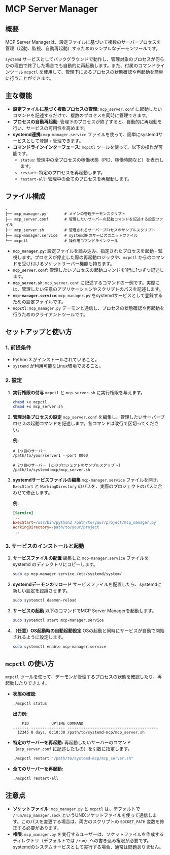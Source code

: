 # MCP Server Manager

## 概要

MCP Server Managerは、設定ファイルに基づいて複数のサーバープロセスを管理（起動、監視、自動再起動）するためのシンプルなデーモンツールです。

`systemd` サービスとしてバックグラウンドで動作し、管理対象のプロセスが何らかの理由で終了した場合でも自動的に再起動します。また、付属のコマンドラインツール `mcpctl` を使用して、管理下にあるプロセスの状態確認や再起動を簡単に行うことができます。

## 主な機能

- **設定ファイルに基づく複数プロセスの管理:** `mcp_server.conf` に起動したいコマンドを記述するだけで、複数のプロセスを同時に管理できます。
- **プロセスの自動再起動:** 管理下のプロセスが終了すると、自動的に再起動を行い、サービスの可用性を高めます。
- **systemd連携:** `mcp-manager.service` ファイルを使って、簡単にsystemdサービスとして登録・管理できます。
- **コマンドラインインターフェース:** `mcpctl` ツールを使って、以下の操作が可能です。
  - `status`: 管理中の全プロセスの稼働状態（PID、稼働時間など）を表示します。
  - `restart`: 特定のプロセスを再起動します。
  - `restart-all`: 管理中の全てのプロセスを再起動します。

## ファイル構成

```
.
├── mcp_manager.py        # メインの管理デーモンスクリプト
├── mcp_server.conf       # 管理したいサーバーの起動コマンドを記述する設定ファイル
├── mcp_server.sh         # 管理されるサーバープロセスのサンプルスクリプト
├── mcp-manager.service   # systemd用のサービスユニットファイル
└── mcpctl                # 操作用コマンドラインツール
```

- **`mcp_manager.py`**: 設定ファイルを読み込み、指定されたプロセスを起動・監視します。プロセスが停止した際の再起動ロジックや、`mcpctl` からのコマンドを受け付けるソケットサーバー機能も持ちます。
- **`mcp_server.conf`**: 管理したいプロセスの起動コマンドを1行に1つずつ記述します。
- **`mcp_server.sh`**: `mcp_server.conf` に記述するコマンドの一例です。実際には、管理したい任意のアプリケーションやスクリプトのパスを記述します。
- **`mcp-manager.service`**: `mcp_manager.py` をsystemdサービスとして登録するための設定ファイルです。
- **`mcpctl`**: `mcp_manager.py` デーモンと通信し、プロセスの状態確認や再起動を行うためのクライアントツールです。

## セットアップと使い方

### 1. 前提条件

- Python 3 がインストールされていること。
- `systemd` が利用可能なLinux環境であること。

### 2. 設定

1.  **実行権限の付与**
    `mcpctl` と `mcp_server.sh` に実行権限を与えます。
    ```bash
    chmod +x mcpctl
    chmod +x mcp_server.sh
    ```

2.  **管理対象プロセスの設定**
    `mcp_server.conf` を編集し、管理したいサーバープロセスの起動コマンドを記述します。各コマンドは改行で区切ってください。

    **例:**
    ```
    # 1つ目のサーバー
    /path/to/your/server1 --port 8000

    # 2つ目のサーバー (このプロジェクトのサンプルスクリプト)
    /path/to/systemd-mcp/mcp_server.sh
    ```

3.  **systemdサービスファイルの編集**
    `mcp-manager.service` ファイルを開き、`ExecStart` と `WorkingDirectory` のパスを、実際のプロジェクトのパスに合わせて修正します。

    **例:**
    ```ini
    [Service]
    ...
    ExecStart=/usr/bin/python3 /path/to/your/project/mcp_manager.py
    WorkingDirectory=/path/to/your/project
    ...
    ```

### 3. サービスのインストールと起動

1.  **サービスファイルの配置**
    編集した `mcp-manager.service` ファイルを systemd のディレクトリにコピーします。
    ```bash
    sudo cp mcp-manager.service /etc/systemd/system/
    ```

2.  **systemdデーモンのリロード**
    サービスファイルを配置したら、systemdに新しい設定を認識させます。
    ```bash
    sudo systemctl daemon-reload
    ```

3.  **サービスの起動**
    以下のコマンドでMCP Server Managerを起動します。
    ```bash
    sudo systemctl start mcp-manager.service
    ```

4.  **（任意）OS起動時の自動起動設定**
    OSの起動と同時にサービスが自動で開始されるように設定します。
    ```bash
    sudo systemctl enable mcp-manager.service
    ```

## `mcpctl` の使い方

`mcpctl` ツールを使って、デーモンが管理するプロセスの状態を確認したり、再起動したりできます。

- **状態の確認:**
  ```bash
  ./mcpctl status
  ```
  **出力例:**
  ```
      PID          UPTIME COMMAND
  ------- --------------- ----------------------------------------
    12345 0 days, 0:10:30 /path/to/systemd-mcp/mcp_server.sh
  ```

- **特定のサーバーを再起動:**
  再起動したいサーバーのコマンド（`mcp_server.conf` に記述したもの）を引数に指定します。
  ```bash
  ./mcpctl restart "/path/to/systemd-mcp/mcp_server.sh"
  ```

- **全てのサーバーを再起動:**
  ```bash
  ./mcpctl restart-all
  ```

## 注意点

- **ソケットファイル**: `mcp_manager.py` と `mcpctl` は、デフォルトで `/run/mcp_manager.sock` というUNIXソケットファイルを使って通信します。このパスを変更する場合は、両方のスクリプトの `SOCKET_PATH` 変数を修正する必要があります。
- **権限**: `mcp_manager.py` を実行するユーザーは、ソケットファイルを作成するディレクトリ（デフォルトでは `/run`）への書き込み権限が必要です。systemdのシステムサービスとして実行する場合、通常は問題ありません。
